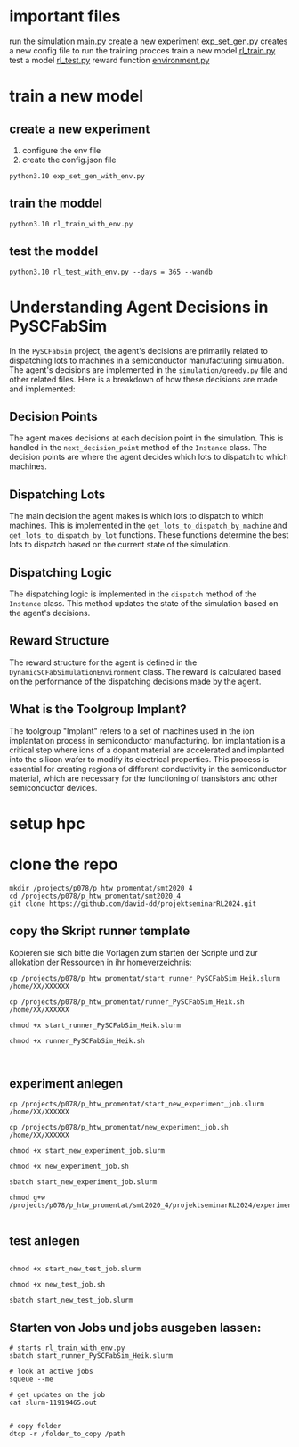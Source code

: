 # important files 

run the simulation [main.py](main.py)
create a new experiment [exp_set_gen.py](exp_set_gen.py) creates a new config file to run the training procces
train a new model [rl_train.py](rl_train.py)
test a model [rl_test.py](rl_test.py)
reward function [environment.py](./simulation/gym/environment.py)


# train a new model 

## create a new experiment 

1. configure the env file
2. create the config.json file 

```shell
python3.10 exp_set_gen_with_env.py
```

## train the moddel 

```shell
python3.10 rl_train_with_env.py
```

## test the moddel

```shell
python3.10 rl_test_with_env.py --days = 365 --wandb
```


# Understanding Agent Decisions in PySCFabSim

In the `PySCFabSim` project, the agent's decisions are primarily related to dispatching lots to machines in a semiconductor manufacturing simulation. The agent's decisions are implemented in the `simulation/greedy.py` file and other related files. Here is a breakdown of how these decisions are made and implemented:

## Decision Points
The agent makes decisions at each decision point in the simulation. This is handled in the `next_decision_point` method of the `Instance` class. The decision points are where the agent decides which lots to dispatch to which machines.

## Dispatching Lots
The main decision the agent makes is which lots to dispatch to which machines. This is implemented in the `get_lots_to_dispatch_by_machine` and `get_lots_to_dispatch_by_lot` functions. These functions determine the best lots to dispatch based on the current state of the simulation.

## Dispatching Logic
The dispatching logic is implemented in the `dispatch` method of the `Instance` class. This method updates the state of the simulation based on the agent's decisions.

## Reward Structure
The reward structure for the agent is defined in the `DynamicSCFabSimulationEnvironment` class. The reward is calculated based on the performance of the dispatching decisions made by the agent.



## What is the Toolgroup Implant?

The toolgroup "Implant" refers to a set of machines used in the ion implantation process in semiconductor manufacturing. Ion implantation is a critical step where ions of a dopant material are accelerated and implanted into the silicon wafer to modify its electrical properties. This process is essential for creating regions of different conductivity in the semiconductor material, which are necessary for the functioning of transistors and other semiconductor devices.



# setup hpc 

# clone the repo 

```shell
mkdir /projects/p078/p_htw_promentat/smt2020_4
cd /projects/p078/p_htw_promentat/smt2020_4
git clone https://github.com/david-dd/projektseminarRL2024.git

```

## copy the Skript runner template

Kopieren sie sich bitte die Vorlagen zum starten der Scripte und zur allokation der Ressourcen in ihr homeverzeichnis:
 
```shell
cp /projects/p078/p_htw_promentat/start_runner_PySCFabSim_Heik.slurm /home/XX/XXXXXX

cp /projects/p078/p_htw_promentat/runner_PySCFabSim_Heik.sh /home/XX/XXXXXX

chmod +x start_runner_PySCFabSim_Heik.slurm

chmod +x runner_PySCFabSim_Heik.sh



```

## experiment anlegen 
```shell
cp /projects/p078/p_htw_promentat/start_new_experiment_job.slurm /home/XX/XXXXXX

cp /projects/p078/p_htw_promentat/new_experiment_job.sh /home/XX/XXXXXX

chmod +x start_new_experiment_job.slurm

chmod +x new_experiment_job.sh

sbatch start_new_experiment_job.slurm

chmod g+w /projects/p078/p_htw_promentat/smt2020_4/projektseminarRL2024/experiments


```

## test anlegen 

```shell

chmod +x start_new_test_job.slurm

chmod +x new_test_job.sh

sbatch start_new_test_job.slurm

```

## Starten von Jobs und jobs ausgeben lassen:

```shell
# starts rl_train_with_env.py
sbatch start_runner_PySCFabSim_Heik.slurm

# look at active jobs
squeue --me

# get updates on the job 
cat slurm-11919465.out


# copy folder
dtcp -r /folder_to_copy /path

```